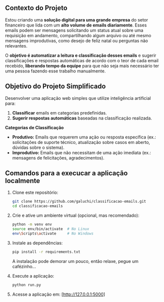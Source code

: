 ## Contexto do Projeto

Estou criando uma **solução digital para uma grande empresa** do setor financeiro que lida com um **alto volume de emails diariamente**. Esses emails podem ser mensagens solicitando um status atual sobre uma requisição em andamento, compartilhando algum arquivo ou até mesmo mensagens improdutivas, como desejo de feliz natal ou perguntas não relevantes. 

O **objetivo é automatizar a leitura e classificação desses emails** e sugerir classificações e respostas automáticas de acordo com o teor de cada email recebido, **liberando tempo da equipe** para que não seja mais necessário ter uma pessoa fazendo esse trabalho manualmente.

## Objetivo do Projeto Simplificado

Desenvolver uma aplicação web simples que utilize inteligência artificial para:

1. **Classificar** emails em categorias predefinidas.
2. **Sugerir respostas automáticas** baseadas na classificação realizada.

**Categorias de Classificação**

- **Produtivo:** Emails que requerem uma ação ou resposta específica (ex.: solicitações de suporte técnico, atualização sobre casos em aberto, dúvidas sobre o sistema).
- **Improdutivo:** Emails que não necessitam de uma ação imediata (ex.: mensagens de felicitações, agradecimentos).

## Comandos para a execucar a aplicação localmente

1. Clone este repositório:
   ```sh
   git clone https://github.com/galuchi/classificacao-emails.git
   cd classificacao-emails
   ```
2. Crie e ative um ambiente virtual (opcional, mas recomendado):
   ```sh
   python -m venv env
   source env/bin/activate  # No Linux 
   env\Scripts\activate     # No Windows
   ```
3. Instale as dependências:
   ```sh
   pip install -r requirements.txt
   ```
   A instalação pode demorar um pouco, então relaxe, pegue um cafézinho...

4. Execute a aplicação:
   ```sh
   python run.py
   ```
5. Acesse a aplicação em: [http://127.0.0.1:5000]

